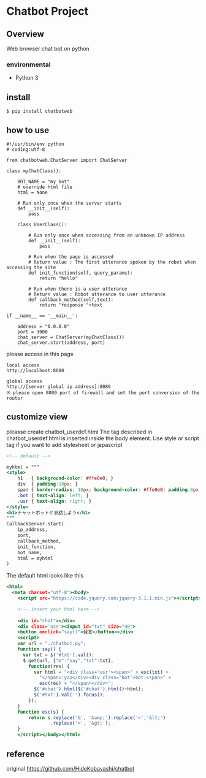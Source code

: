 # Chatbot Project

## Overview
Web browser chat bot on python

### environmental

 - Python 3

## install

```
$ pip install chatbotweb
```

## how to use

```
#!/usr/bin/env python
# coding:utf-8

from chatbotweb.ChatServer import ChatServer

class myChatClass():

    BOT_NAME = "my bot"
    # override html file
    html = None

    # Run only once when the server starts
    def __init__(self):
        pass

    class UserClass():

        # Run only once when accessing from an unknown IP address
        def __init__(self):
            pass

        # Run when the page is accessed
        # Return value : The first utterance spoken by the robot when accessing the site
        def init_function(self, query_params):
            return "hello"

        # Run when there is a user utterance
        # Return value : Robot utterance to user utterance
        def callback_method(self,text):
            return "response "+text

if __name__ == '__main__':

    address = "0.0.0.0"
    port = 3000
    chat_server = ChatServer(myChatClass())
    chat_server.start(address, port)
```

please access in this page
```
local access
http://localhost:8080

global access
http://[server global ip address]:8080
※ please open 8080 port of firewall and set the port conversion of the router
```

## customize view

pleasse create chatbot_userdef.html
The tag described in chatbot_userdef.html is inserted inside the body element.
Use style or script tag if you want to add stylesheet or japascript 

```html:default.html
<!-- default -->

myhtml = """
<style>
    h1   { background-color: #ffe0e0; }
    div  { padding:10px; }
    span { border-radius: 10px; background-color: #ffe0e0; padding:8px; }
    .bot { text-align: left; }
    .usr { text-align: right; }
</style>
<h1>チャットボットと会話しよう</h1>
"""
CallbackServer.start(
    ip_address,
    port, 
    callback_method, 
    init_function, 
    bot_name, 
    html = myhtml
)
```

The default html looks like this
```html:base.html
<html>
  <meta charset="utf-8"><body>
    <script src="https://code.jquery.com/jquery-3.1.1.min.js"></script>

    <!-- insert your html here -->
    
    <div id="chat"></div>
    <div class='usr'><input id="txt" size="40">
    <button onclick="say()">発言</button></div>
    <script>
    var url = "./chatbot.py";
    function say() {
      var txt = $('#txt').val();
      $.get(url, {"m":"say","txt":txt},
        function(res) {
          var html = "<div class='usr'><span>" + esc(txt) +
            "</span>:you</div><div class='bot'>bot:<span>" + 
            esc(res) + "</span></div>";
          $('#chat').html($('#chat').html()+html);
          $('#txt').val('').focus();
        });
    }
    function esc(s) {
        return s.replace('&', '&amp;').replace('<','&lt;')
                .replace('>', '&gt;');
    }
    </script></body></html>
```


## reference
original https://github.com/HideKobayashi/chatbot